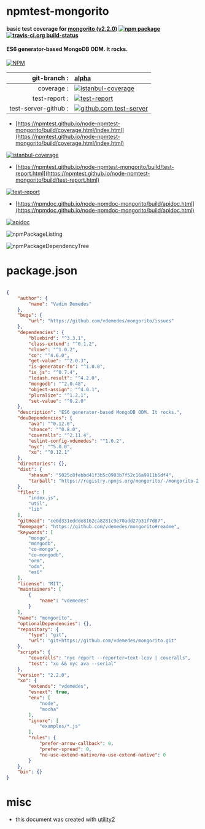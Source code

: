 # npmtest-mongorito

#### basic test coverage for  [mongorito (v2.2.0)](https://github.com/vdemedes/mongorito#readme)  [![npm package](https://img.shields.io/npm/v/npmtest-mongorito.svg?style=flat-square)](https://www.npmjs.org/package/npmtest-mongorito) [![travis-ci.org build-status](https://api.travis-ci.org/npmtest/node-npmtest-mongorito.svg)](https://travis-ci.org/npmtest/node-npmtest-mongorito)

#### ES6 generator-based MongoDB ODM. It rocks.

[![NPM](https://nodei.co/npm/mongorito.png?downloads=true&downloadRank=true&stars=true)](https://www.npmjs.com/package/mongorito)

| git-branch : | [alpha](https://github.com/npmtest/node-npmtest-mongorito/tree/alpha)|
|--:|:--|
| coverage : | [![istanbul-coverage](https://npmtest.github.io/node-npmtest-mongorito/build/coverage.badge.svg)](https://npmtest.github.io/node-npmtest-mongorito/build/coverage.html/index.html)|
| test-report : | [![test-report](https://npmtest.github.io/node-npmtest-mongorito/build/test-report.badge.svg)](https://npmtest.github.io/node-npmtest-mongorito/build/test-report.html)|
| test-server-github : | [![github.com test-server](https://npmtest.github.io/node-npmtest-mongorito/GitHub-Mark-32px.png)](https://npmtest.github.io/node-npmtest-mongorito/build/app/index.html) | | build-artifacts : | [![build-artifacts](https://npmtest.github.io/node-npmtest-mongorito/glyphicons_144_folder_open.png)](https://github.com/npmtest/node-npmtest-mongorito/tree/gh-pages/build)|

- [https://npmtest.github.io/node-npmtest-mongorito/build/coverage.html/index.html](https://npmtest.github.io/node-npmtest-mongorito/build/coverage.html/index.html)

[![istanbul-coverage](https://npmtest.github.io/node-npmtest-mongorito/build/screenCapture.buildCi.browser.%252Ftmp%252Fbuild%252Fcoverage.lib.html.png)](https://npmtest.github.io/node-npmtest-mongorito/build/coverage.html/index.html)

- [https://npmtest.github.io/node-npmtest-mongorito/build/test-report.html](https://npmtest.github.io/node-npmtest-mongorito/build/test-report.html)

[![test-report](https://npmtest.github.io/node-npmtest-mongorito/build/screenCapture.buildCi.browser.%252Ftmp%252Fbuild%252Ftest-report.html.png)](https://npmtest.github.io/node-npmtest-mongorito/build/test-report.html)

- [https://npmdoc.github.io/node-npmdoc-mongorito/build/apidoc.html](https://npmdoc.github.io/node-npmdoc-mongorito/build/apidoc.html)

[![apidoc](https://npmdoc.github.io/node-npmdoc-mongorito/build/screenCapture.buildCi.browser.%252Ftmp%252Fbuild%252Fapidoc.html.png)](https://npmdoc.github.io/node-npmdoc-mongorito/build/apidoc.html)

![npmPackageListing](https://npmtest.github.io/node-npmtest-mongorito/build/screenCapture.npmPackageListing.svg)

![npmPackageDependencyTree](https://npmtest.github.io/node-npmtest-mongorito/build/screenCapture.npmPackageDependencyTree.svg)



# package.json

```json

{
    "author": {
        "name": "Vadim Demedes"
    },
    "bugs": {
        "url": "https://github.com/vdemedes/mongorito/issues"
    },
    "dependencies": {
        "bluebird": "^3.3.1",
        "class-extend": "^0.1.2",
        "clone": "^1.0.2",
        "co": "^4.6.0",
        "get-value": "^2.0.3",
        "is-generator-fn": "^1.0.0",
        "is_js": "^0.7.4",
        "lodash.result": "^4.2.0",
        "mongodb": "^2.0.48",
        "object-assign": "^4.0.1",
        "pluralize": "^1.2.1",
        "set-value": "^0.2.0"
    },
    "description": "ES6 generator-based MongoDB ODM. It rocks.",
    "devDependencies": {
        "ava": "^0.12.0",
        "chance": "^0.8.0",
        "coveralls": "^2.11.4",
        "eslint-config-vdemedes": "^1.0.2",
        "nyc": "^5.0.0",
        "xo": "^0.12.1"
    },
    "directories": {},
    "dist": {
        "shasum": "5025c8febbd41f3b5c0903b7f52c16a9911b5df4",
        "tarball": "https://registry.npmjs.org/mongorito/-/mongorito-2.2.0.tgz"
    },
    "files": [
        "index.js",
        "util",
        "lib"
    ],
    "gitHead": "ce0d331eddde8162ca8281c9e70add27b31f7d87",
    "homepage": "https://github.com/vdemedes/mongorito#readme",
    "keywords": [
        "mongo",
        "mongodb",
        "co-mongo",
        "co-mongodb",
        "orm",
        "odm",
        "es6"
    ],
    "license": "MIT",
    "maintainers": [
        {
            "name": "vdemedes"
        }
    ],
    "name": "mongorito",
    "optionalDependencies": {},
    "repository": {
        "type": "git",
        "url": "git+https://github.com/vdemedes/mongorito.git"
    },
    "scripts": {
        "coveralls": "nyc report --reporter=text-lcov | coveralls",
        "test": "xo && nyc ava --serial"
    },
    "version": "2.2.0",
    "xo": {
        "extends": "vdemedes",
        "esnext": true,
        "env": [
            "node",
            "mocha"
        ],
        "ignore": [
            "examples/*.js"
        ],
        "rules": {
            "prefer-arrow-callback": 0,
            "prefer-spread": 0,
            "no-use-extend-native/no-use-extend-native": 0
        }
    },
    "bin": {}
}
```



# misc
- this document was created with [utility2](https://github.com/kaizhu256/node-utility2)
